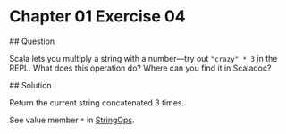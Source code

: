# Chapter 01 Exercise 04

## Question

Scala lets you multiply a string with a number—try out `"crazy" * 3` in the REPL.
What does this operation do? Where can you find it in Scaladoc?

## Solution

Return the current string concatenated 3 times.

See value member `*` in [StringOps](http://www.scala-lang.org/api/current/#scala.collection.immutable.StringOps).
